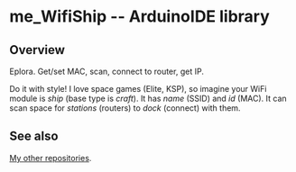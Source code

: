# me_WifiShip -- ArduinoIDE library

## Overview

Eplora. Get/set MAC, scan, connect to router, get IP.

Do it with style! I love space games (Elite, KSP), so imagine
your WiFi module is _ship_ (base type is _craft_). It has _name_ (SSID)
and _id_ (MAC). It can scan space for _stations_ (routers) to _dock_
(connect) with them.

## See also

[My other repositories][repos].

[repos]: https://github.com/martin-eden/contents
